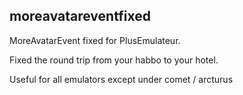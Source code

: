 ## moreavatareventfixed
MoreAvatarEvent fixed for PlusEmulateur.

Fixed the round trip from your habbo to your hotel.

Useful for all emulators except under comet / arcturus

